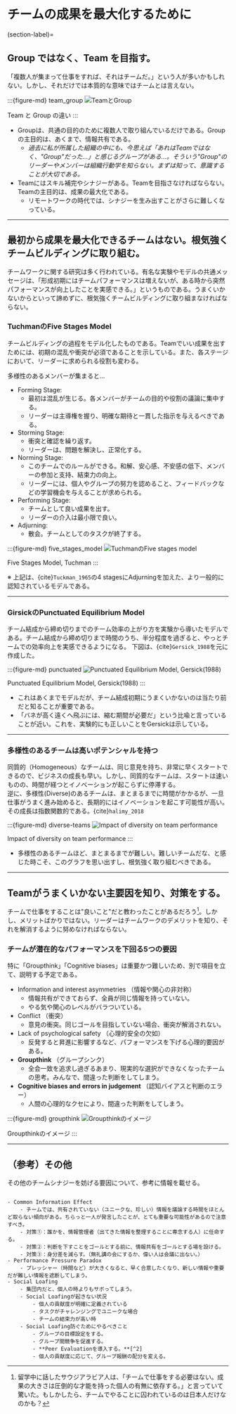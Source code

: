# チームの成果を最大化するために

(section-label)=
## Group ではなく、Team を目指す。
「複数人が集まって仕事をすれば、それはチームだ。」という人が多いかもしれない。しかし、それだけでは本質的な意味ではチームとは言えない。

:::{figure-md} team_group
![TeamとGroup](/assets/media/teamwork_01.png)

Team と Group の違い
:::

- Groupは、共通の目的のために複数人で取り組んでいるだけである。Groupの主目的は、あくまで、情報共有である。
    - *過去に私が所属した組織の中にも、今思えば「あれはTeamではなく、"Group"だった…」と感じるグループがある…。そういう"Group"のリーダーやメンバーは組織行動学を知らない。まずは知って、意識することが大切である。*
- Teamにはスキル補完やシナジーがある。Teamを目指さなければならない。Teamの主目的は、成果の最大化である。
    - リモートワークの時代では、シナジーを生み出すことがさらに難しくなっている。

---
## 最初から成果を最大化できるチームはない。根気強くチームビルディングに取り組む。

チームワークに関する研究は多く行われている。有名な実験やモデルの共通メッセージは、「形成初期にはチームパフォーマンスは増えないが、ある時から突然パフォーマンスが向上したことを実感できる。」というものである。うまくいかないからといって諦めずに、根気強くチームビルディングに取り組まなければならない。


### TuchmanのFive Stages Model
チームビルディングの過程をモデル化したものである。Teamでいい成果を出すためには、初期の混乱や衝突が必須であることを示している。また、各ステージにおいて、リーダーに求められる役割も変わる。

多様性のあるメンバーが集まると…
- Forming Stage: 
    - 最初は混乱が生じる。各メンバーがチームの目的や役割の議論に集中する。
    - リーダーは主導権を握り、明確な期待と一貫した指示を与えるべきである。
- Storming Stage:
    - 衝突と確認を繰り返す。
    - リーダーは、問題を解決し、正常化する。
- Norming Stage: 
    - このチームでのルールができる。和解、安心感、不安感の低下、メンバーの参加と支持、結束力の向上。
    - リーダーには、個人やグループの努力を認めること、フィードバックなどの学習機会を与えることが求められる。
- Performing Stage: 
    - チームとして良い成果を出す。
    - リーダーの介入は最小限で良い。
- Adjurning: 
    - 散会。チームとしてのタスクが終了する。

:::{figure-md} five_stages_model
![TuchmanのFive stages model](/assets/media/teamwork_02.png)

Five Stages Model, Tuchman
:::

※ 上記は、{cite}`Tuckman_1965`の4 stagesにAdjurningを加えた、より一般的に認知されているモデルである。

---

### GirsickのPunctuated Equilibrium Model
チーム結成から締め切りまでのチーム効率の上がり方を実験から導いたモデルである。チーム結成から締め切りまで時間のうち、半分程度を過ぎると、やっとチームでの効率向上を実感できるようになる。  下図は、{cite}`Gersick_1988`を元に作成した。

:::{figure-md} punctuated
![Punctuated Equilibrium Model, Gersick(1988)](/assets/media/teamwork_04.png)

Punctuated Equilibrium Model, Gersick(1988)
:::

- これはあくまでモデルだが、チーム結成初期にうまくいかないのは当たり前だと知ることが重要である。  
- 「バネが高く遠くへ飛ぶには、縮む期間が必要だ」という比喩と言っていることが近い。これを、実験的にも正しいことをGersickは示している。

---

### 多様性のあるチームは高いポテンシャルを持つ

同質的（Homogeneous）なチームは、同じ意見を持ち、非常に早くスタートできるので、ビジネスの成長も早い。しかし、同質的なチームは、スタートは速いものの、時間が経つとイノベーションが起こらずに停滞する。  
逆に、多様性(Diverse)のあるチームは、まとまるまでに時間がかかるが、一旦仕事がうまく進み始めると、長期的にはイノベーションを起こす可能性が高い。その成長は指数関数的である。{cite}`halimy_2018`

:::{figure-md} diverse-teams
![Impact of diversity on team performance](/assets/media/Diverse-Teams-Chart.jpg)

Impact of diversity on team performance
:::

- 多様性のあるチームほど、まとまるまでが難しい。難しいチームだな、と感じた時こそ、このグラフを思い出すし、根気強く取り組むべきである。

---

## Teamがうまくいかない主要因を知り、対策をする。

チームで仕事をすることは"良いこと"だと教わったことがあるだろう[^1]。しかし、メリットばかりではない。リーダーはチームワークのデメリットを知り、それを解消するように努めなければならない。

### チームが潜在的なパフォーマンスを下回る5つの要因
特に「Groupthink」「Cognitive biases」は重要かつ難しいため、別で項目を立て、説明する予定である。


- Information and interest asymmetries （情報や関心の非対称）
    - 情報共有ができておらず、全員が同じ情報を持っていない。
    - やる気や関心のレベルがバラついている。
- Conflict （衝突）
    - 意見の衝突。同じゴールを目指していない場合、衝突が解消されない。
- Lack of psychological safety （心理的安全の欠如）
    - 反発すると昇進に影響するなど、パフォーマンスを下げる心理的要因がある。
- **Groupthink** （グループシンク）
    - 全会一致を追求し過ぎるあまり、現実的な選択ができなくなったチームの思考。みんなで、間違った判断をしてしまう。
- **Cognitive biases and errors in judgement** （認知バイアスと判断のエラー）
    - 人間の心理的なクセにより、間違った判断をしてしまう。


:::{figure-md} groupthink
![Groupthinkのイメージ](/assets/media/groupthink.png)

Groupthinkのイメージ
:::



---
## （参考）その他
その他のチームシナジーを妨げる要因について、参考に情報を載せる。

```{toggle}

- Common Information Effect
    - チームでは、共有されていない（ユニークな、珍しい）情報を議論する時間をほとんど取らない傾向がある。ちらっと一人が発言したことが、とても重要な可能性があるので注意すべき。
    - 対策①：誰かを、情報管理者（出てきた情報を整理することに専念する人）に任命する。
    - 対策②：判断を下すことをゴールとする前に、情報共有をゴールとする場を設ける。
    - 対策③：身分差を減らす。（無礼講の会にするか、偉い人は会議に出ない。）
- Performance Pressure Paradox
    - プレッシャー（時間など）が大きくなると、早く合意したくなり、新しい情報や重要だが難しい情報を遮断してしまう。
- Social Loafing
    - 集団内だと、個人の時よりもサボってしまう。
    - Social Loafingが起きない状況
        - 個人の貢献度が明確に定義されている
        - タスクがチャレンジングでユニークな場合
        - チームの結束力が高い時
    - Social Loafing防ぐためにやるべきこと
        - グループの目標設定をする。
        - グループ間競争を促進する。
        - **Peer Evaluationを導入する。**[^2]
        - 個人の貢献度に応じて、グループ報酬の配分を変える。
```

[^1]: 留学中に話したサウジアラビア人は、「チームで仕事をする必要はない。成果の大きさは圧倒的な才能を持った個人の有無に依存する。」と言っていて驚いた。もしかしたら、チームでやることに囚われているのは日本人だけなのかも？
[^2]: 日本の大きな企業ではPeer Evaluationをもっと導入すべきだと感じる。売り上げ以外にも貢献している人はいるので、周囲のメンバーへ協力的になることへのインセンティブが働くようになるだろう。